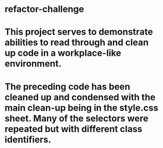 # refactor-challenge

# This project serves to demonstrate abilities to read through and clean up code in a workplace-like environment.
# The preceding code has been cleaned up and condensed with the main clean-up being in the style.css sheet. Many of the selectors were repeated but with different class identifiers. 
